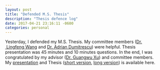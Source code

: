 ```yaml
---
layout: post
title: "Defended M.S. Thesis"
description: "Thesis defence log"
date: 2017-04-21 23:16:11 -0600
categories: personal
---
```

Yesterday, I defended my M.S. Thesis. My committee members ([Dr.  Lingfeng Wang](https://uwm.edu/engineering/people/wang-ph-d-lingfeng/) and [Dr. Adrian Dumitrescu](https://uwm.edu/engineering/people/dumitrescu-ph-d-adrian/)) were helpful. Thesis presentation was 45 minutes and 10 minutes questions. In the end, I was congratulated by my advisor ([Dr. Guangwu Xu](https://uwm.edu/engineering/people/xu-ph-d-guangwu/)) and committee members. My [presentation](/ms-thesis/long-Thesis_presentation.pdf) and Thesis ([short version](/ms-thesis/short-Thesis.pdf), [long version](/ms-thesis/long-Thesis.pdf)) is available here.
